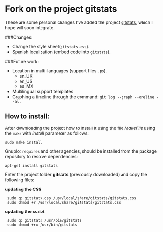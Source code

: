 Fork on the project gitstats
=========================================

These are some personal changes I've added the project [gitstats](http://gitstats.sourceforge.net/), which I hope will soon integrate.

###Changes:
	
 - Change the style sheet(`gitstats.css`).
 - Spanish localization (embed code into `gitstats`).

###Future work:

 - Location in multi-languages ​​(support files `.po`).
   - en\_UK
   - en\_US
   - es\_MX
 - Multilingual support templates
 - Graphing a timeline through the command: `git log --graph --oneline --all`

How to install:
----------------------------

After downloading the project how to install it using the file _MakeFile_ using the `make` with _install_ parameter as follows:

	sudo make install

Gnuplot `requires` and other agencies, should be installed from the package repository to resolve dependencies:

	apt-get install gitstats

Enter the project folder **gitstats** (previously downloaded) and copy the following files:

**updating the CSS**

	 sudo cp gitstats.css /usr/local/share/gitstats/gitstats.css
	 sudo chmod +r /usr/local/share/gitstats/gitstats.css
	 
**updating the script**

	 sudo cp gitstats /usr/bin/gitstats
	 sudo chmod +rx /usr/bin/gitstats
